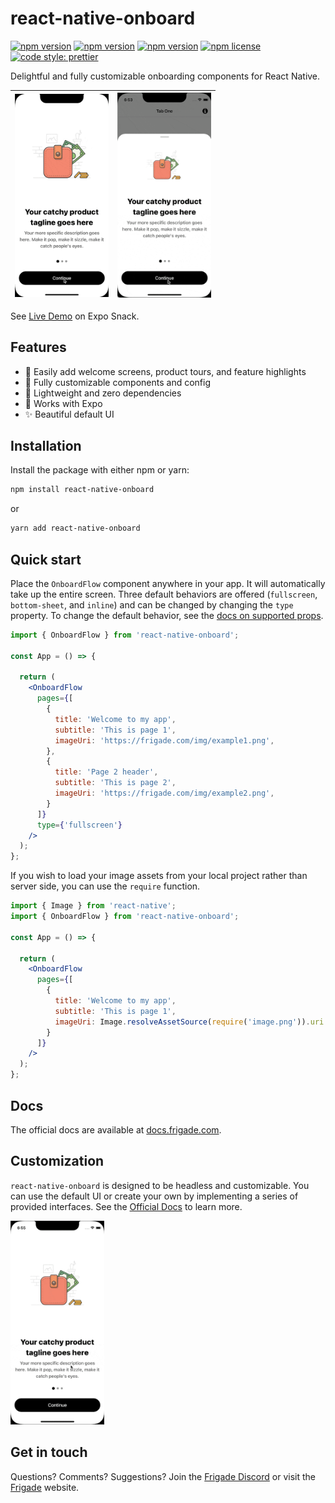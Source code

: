 # react-native-onboard

[![npm version](https://img.shields.io/npm/v/react-native-onboard)](https://www.npmjs.com/package/react-native-onboard)
[![npm version](https://img.shields.io/npm/dm/react-native-onboard.svg)](https://www.npmjs.com/package/react-native-onboard)
[![npm version](https://github.com/FrigadeHQ/react-native-onboard/actions/workflows/tests.yml/badge.svg)](https://github.com/FrigadeHQ/react-native-onboard/actions/workflows/tests.yml)
[![npm license](https://img.shields.io/npm/l/react-native-onboard)](https://www.npmjs.com/package/react-native-onboard)
[![code style: prettier](https://img.shields.io/badge/code_style-prettier-ff69b4.svg)](https://github.com/prettier/prettier)

Delightful and fully customizable onboarding components for React Native.

| <img src="static/react-native-onboard-demo-simple.gif" alt="demo" width="150"/> | <img src="static/react-native-onboard-demo-bt.gif" alt="bottom sheet" width="150"/> |
|---------------------------------------------------------------------------------|-------------------------------------------------------------------------------------|

See [Live Demo](https://snack.expo.dev/@christian-frigade/react-native-onboard-simple-demo) on Expo Snack.

## Features

- 📱 Easily add welcome screens, product tours, and feature highlights
- 🎨 Fully customizable components and config
- 🔧 Lightweight and zero dependencies
- 🚀 Works with Expo
- ✨ Beautiful default UI

## Installation

Install the package with either npm or yarn:

```bash
npm install react-native-onboard
```

or

```bash
yarn add react-native-onboard
```

## Quick start

Place the `OnboardFlow` component anywhere in your app. It will automatically take up the entire screen. Three default
behaviors are offered (`fullscreen`, `bottom-sheet`, and `inline`) and can be changed by changing the `type` property.
To change the
default behavior, see the [docs on supported props](https://docs.frigade.com/docs/components/highlevel).

```jsx
import { OnboardFlow } from 'react-native-onboard';

const App = () => {

  return (
    <OnboardFlow
      pages={[
        {
          title: 'Welcome to my app',
          subtitle: 'This is page 1',
          imageUri: 'https://frigade.com/img/example1.png',
        },
        {
          title: 'Page 2 header',
          subtitle: 'This is page 2',
          imageUri: 'https://frigade.com/img/example2.png',
        }
      ]}
      type={'fullscreen'}
    />
  );
};
```

If you wish to load your image assets from your local project rather than server side, you can use the `require`
function.

```jsx
import { Image } from 'react-native';
import { OnboardFlow } from 'react-native-onboard';

const App = () => {

  return (
    <OnboardFlow
      pages={[
        {
          title: 'Welcome to my app',
          subtitle: 'This is page 1',
          imageUri: Image.resolveAssetSource(require('image.png')).uri
        }
      ]}
    />
  );
};
```

## Docs

The official docs are available at [docs.frigade.com](https://docs.frigade.com/).

## Customization

`react-native-onboard` is designed to be headless and customizable. You can use the default UI or create your own by
implementing a series of provided interfaces. See the [Official Docs](https://docs.frigade.com/docs/intro) to learn
more.

<img src="static/react-native-onboard-demo.gif" alt="drawing" width="150"/>

## Get in touch

Questions? Comments? Suggestions? Join the [Frigade Discord](https://discord.gg/3fujYupY) or visit
the [Frigade](https://frigade.com) website.